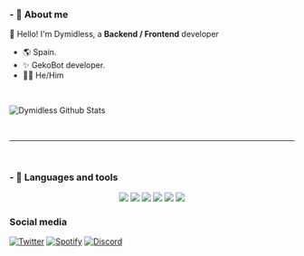 ### - 🍭 About me 
👋 Hello! I'm Dymidless, a **Backend / Frontend** developer 

- 🌎 Spain.
- ✨ GekoBot developer.
- 🏳️‍🌈 He/Him

<br />

![Dymidless Github Stats](https://github-readme-stats.vercel.app/api?username=Dymidless&show_icons=true&title_color=fff&icon_color=79ff97&text_color=9f9f9f&bg_color=151515)

<br />

*************

<br />

### - 🔧 Languages and tools

<p align="center">
<img src="https://img.shields.io/badge/javascript%20-%23323330.svg?&style=for-the-badge&logo=javascript" style="max-width: 100%;"> 
<img src="https://img.shields.io/badge/typescript%20-%23323330.svg?&style=for-the-badge&logo=typescript" style="max-width: 100%;"> 
<img src="https://img.shields.io/badge/html%20-%23323330.svg?&style=for-the-badge&logo=html5" style="max-width: 100%;"> 
<img src="https://camo.githubusercontent.com/b5c4519ce970335a453e2ea060a67acc552d8440ecd47c3d164b3edbfe38c87c/68747470733a2f2f696d672e736869656c64732e696f2f62616467652f6373732532302d2532333332333333302e7376673f267374796c653d666f722d7468652d6261646765266c6f676f3d63737333266c6f676f436f6c6f723d253233306337636330" style="max-width: 100%;"> 
<img src="https://camo.githubusercontent.com/c3e87bd242aa662047aaf54d7a2c10732cb2dc3dfc89830fac83e0d09f16de54/68747470733a2f2f696d672e736869656c64732e696f2f62616467652f5673436f64652532302d2532333332333333302e7376673f267374796c653d666f722d7468652d6261646765266c6f676f3d76697375616c73747564696f266c6f676f436f6c6f723d253233323361626632" style="max-width: 100%;"> 
<img src="https://img.shields.io/badge/mongodb%20-%23323330.svg?&style=for-the-badge&logo=mongodb" data-canonical-src="https://img.shields.io/badge/javascript%20-%23323330.svg?&style=for-the-badge&logo=javascript" style="max-width: 100%;">
</p>

### Social media

[![Twitter](https://img.shields.io/twitter/url?color=1da1f2&label=Twitter&logo=twitter&logoColor=1da1f2&style=flat-square&url=https%3A%2F%2Fwww.reddit.com%2Fuser%2FFatChicken277)](https://twitter.com/Dymidless)
[![Spotify](https://img.shields.io/twitter/url?color=1ed760&label=Spotify&logo=spotify&logoColor=1ed760&style=flat-square&url=https%3A%2F%2Fwww.reddit.com%2Fuser%2FFatChicken277)](https://open.spotify.com/user/hgmxsvyfodx30lckkl9j8zb3l)
[![Discord](https://img.shields.io/twitter/url?color=7289da&label=Discord&logo=discord&logoColor=7289da&style=flat-square&url=https%3A%2F%2Fdiscord.com%3A%2F%2)](https://discord.com/users/749895975694499930)
